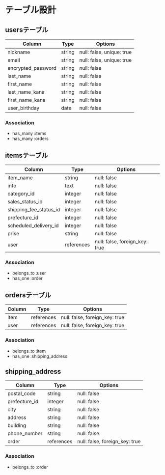 # テーブル設計

## usersテーブル

| Column             | Type    | Options                   |
| ------------------ | ------- | ------------------------- |
| nickname           | string  | null: false, unique: true |
| email              | string  | null: false, unique: true |
| encrypted_password | string  | null: false               |
| last_name          | string  | null: false               |
| first_name         | string  | null: false               |
| last_name_kana     | string  | null: false               |
| first_name_kana    | string  | null: false               |
| user_birthday      | date    | null: false               |

### Association

- has_many :items
- has_many :orders

## itemsテーブル

| Column                 | Type       | Options                        |
| ---------------------- | ---------- | ------------------------------ |
| item_name              | string     | null: false                    |
| info                   | text       | null: false                    |
| category_id            | integer    | null: false                    |
| sales_status_id        | integer    | null: false                    |
| shipping_fee_status_id | integer    | null: false                    |
| prefecture_id          | integer    | null: false                    |
| scheduled_delivery_id  | integer    | null: false                    |
| prise                  | string     | null: false                    |
| user                   | references | null: false, foreign_key: true |

### Association

- belongs_to :user
- has_one :order

## ordersテーブル

| Column   | Type       | Options                        |
| -------- | ---------- | ------------------------------ |
| item     | references | null: false, foreign_key: true |
| user     | references | null: false, foreign_key: true |

### Association

- belongs_to :item
- has_one :shipping_address

## shipping_address

| Column        | Type       | Options                        |
| ------------- | ---------- | ------------------------------ |
| postal_code   | string     | null: false                    |
| prefecture_id | integer    | null: false                    |
| city          | string     | null: false                    |
| address       | string     | null: false                    |
| building      | string     | null: false                    |
| phone_number  | string     | null: false                    |
| order         | references | null: false, foreign_key: true |


### Association

- belongs_to :order